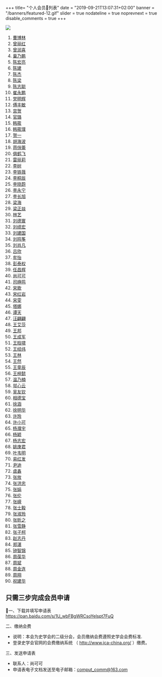 +++
title= "个人会员列表"
date = "2019-09-21T13:07:31+02:00"
banner = "/banners/featured-12.gif"
slider = true
nodateline = true
noprevnext = true
disable_comments = true
+++

![](/banners/featured-10.jpg)


1. [曹博林](https://ccr-china.github.io/membership/曹博林.html)
1. [曾丽红](https://ccr-china.github.io/membership/曾丽红.html)
1. [曾润喜](https://ccr-china.github.io/membership/曾润喜.html)
1. [巢乃鹏](https://ccr-china.github.io/membership/巢乃鹏.html)
1. [陈宏亮](https://ccr-china.github.io/membership/陈宏亮.html)
1. [陈建](https://ccr-china.github.io/membership/陈建.html)
1. [陈杰](https://ccr-china.github.io/membership/陈杰.html)
1. [陈梁](https://ccr-china.github.io/membership/陈梁.html)
1. [陈志聪](https://ccr-china.github.io/membership/陈志聪.html)
1. [崔永鹏](https://ccr-china.github.io/membership/崔永鹏.html)
1. [党明辉](https://ccr-china.github.io/membership/党明辉.html)
1. [傅丰敏](https://ccr-china.github.io/membership/傅丰敏.html)
1. [宫贺](https://ccr-china.github.io/membership/宫贺.html)
1. [官璐](https://ccr-china.github.io/membership/官璐.html)
1. [韩筱](https://ccr-china.github.io/membership/韩筱.html)
1. [韩筱璞](https://ccr-china.github.io/membership/韩筱璞.html)
1. [贺一](https://ccr-china.github.io/membership/贺一.html)
1. [胡海波](https://ccr-china.github.io/membership/胡海波.html)
1. [蒋俏蕾](https://ccr-china.github.io/membership/蒋俏蕾.html)
1. [俱鹤飞](https://ccr-china.github.io/membership/俱鹤飞.html)
1. [雷丽莉](https://ccr-china.github.io/membership/雷丽莉.html)
1. [李树](https://ccr-china.github.io/membership/李树.html)
1. [李铁薇](https://ccr-china.github.io/membership/李铁薇.html)
1. [李桐辰](https://ccr-china.github.io/membership/李桐辰.html)
1. [李晓蔚](https://ccr-china.github.io/membership/李晓蔚.html)
1. [李永宁](https://ccr-china.github.io/membership/李永宁.html)
1. [李长旭](https://ccr-china.github.io/membership/李长旭.html)
1. [梁海](https://ccr-china.github.io/membership/梁海.html)
1. [梁正燚](https://ccr-china.github.io/membership/梁正燚.html)
1. [林艺](https://ccr-china.github.io/membership/林艺.html)
1. [刘德寰](https://ccr-china.github.io/membership/刘德寰.html)
1. [刘绩宏](https://ccr-china.github.io/membership/刘绩宏.html)
1. [刘建国](https://ccr-china.github.io/membership/刘建国.html)
1. [刘鸣筝](https://ccr-china.github.io/membership/刘鸣筝.html)
1. [刘肖凡](https://ccr-china.github.io/membership/刘肖凡.html)
1. [吕欣](https://ccr-china.github.io/membership/吕欣.html)
1. [牟怡](https://ccr-china.github.io/membership/牟怡.html)
1. [彭泰权](https://ccr-china.github.io/membership/彭泰权.html)
1. [任昌辉](https://ccr-china.github.io/membership/任昌辉.html)
1. [尚可可](https://ccr-china.github.io/membership/尚可可.html)
1. [司峥鸣](https://ccr-china.github.io/membership/司峥鸣.html)
1. [宋歌](https://ccr-china.github.io/membership/宋歌.html)
1. [宋红岩](https://ccr-china.github.io/membership/宋红岩.html)
1. [宋雯](https://ccr-china.github.io/membership/宋雯.html)
1. [塔娜](https://ccr-china.github.io/membership/塔娜.html)
1. [谭天](https://ccr-china.github.io/membership/谭天.html)
1. [汪翩翩](https://ccr-china.github.io/membership/汪翩翩.html)
1. [王艾莎](https://ccr-china.github.io/membership/王艾莎.html)
1. [王邦](https://ccr-china.github.io/membership/王邦.html)
1. [王成军](https://ccr-china.github.io/membership/王成军.html)
1. [王晗啸](https://ccr-china.github.io/membership/王晗啸.html)
1. [王经纬](https://ccr-china.github.io/membership/王经纬.html)
1. [王林](https://ccr-china.github.io/membership/王林.html)
1. [王然](https://ccr-china.github.io/membership/王然.html)
1. [王童辰](https://ccr-china.github.io/membership/王童辰.html)
1. [王梓懿](https://ccr-china.github.io/membership/王梓懿.html)
1. [温乃楠](https://ccr-china.github.io/membership/温乃楠.html)
1. [邬心云](https://ccr-china.github.io/membership/邬心云.html)
1. [吴友钦](https://ccr-china.github.io/membership/吴友钦.html)
1. [相德宝](https://ccr-china.github.io/membership/相德宝.html)
1. [徐涵](https://ccr-china.github.io/membership/徐涵.html)
1. [徐明华](https://ccr-china.github.io/membership/徐明华.html)
1. [许玲](https://ccr-china.github.io/membership/许玲.html)
1. [许小可](https://ccr-china.github.io/membership/许小可.html)
1. [杨濮宇](https://ccr-china.github.io/membership/杨濮宇.html)
1. [杨颖](https://ccr-china.github.io/membership/杨颖.html)
1. [杨志宏](https://ccr-china.github.io/membership/杨志宏.html)
1. [姚庚君](https://ccr-china.github.io/membership/姚庚君.html)
1. [叶韦明](https://ccr-china.github.io/membership/叶韦明.html)
1. [易红发](https://ccr-china.github.io/membership/易红发.html)
1. [尹迪](https://ccr-china.github.io/membership/尹迪.html)
1. [虞鑫](https://ccr-china.github.io/membership/虞鑫.html)
1. [张放](https://ccr-china.github.io/membership/张放.html)
1. [张洪忠](https://ccr-china.github.io/membership/张洪忠.html)
1. [张娟](https://ccr-china.github.io/membership/张娟.html)
1. [张伦](https://ccr-china.github.io/membership/张伦.html)
1. [张嵘](https://ccr-china.github.io/membership/张嵘.html)
1. [张士毅](https://ccr-china.github.io/membership/张士毅.html)
1. [张淑玲](https://ccr-china.github.io/membership/张淑玲.html)
1. [张昕之](https://ccr-china.github.io/membership/张昕之.html)
1. [张雪静](https://ccr-china.github.io/membership/张雪静.html)
1. [张子柯](https://ccr-china.github.io/membership/张子柯.html)
1. [赵志丹](https://ccr-china.github.io/membership/赵志丹.html)
1. [郑湛](https://ccr-china.github.io/membership/郑湛.html)
1. [钟智锦](https://ccr-china.github.io/membership/钟智锦.html)
1. [周葆华](https://ccr-china.github.io/membership/周葆华.html)
1. [周斌](https://ccr-china.github.io/membership/周斌.html)
1. [周金连](https://ccr-china.github.io/membership/周金连.html)
1. [周翔](https://ccr-china.github.io/membership/周翔.html)
1. [祝建华](https://ccr-china.github.io/membership/祝建华.html)


## 只需三步完成会员申请

一、下载并填写申请表
https://pan.baidu.com/s/1U_wbFBgWRCsoYelspt7FuQ

二、缴纳会费

- 说明：本会为史学会的二级分会，会员缴纳会费遵照史学会会费标准.
- 登录史学会官网的会费缴纳系统 （ http://www.jca-china.org/ ）缴费。

三、发送申请表

- 联系人：尚可可
- 申请表电子文档发送至电子邮箱：comput_comm@163.com
